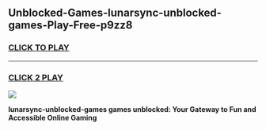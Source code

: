 
## Unblocked-Games-lunarsync-unblocked-games-Play-Free-p9zz8
<h3>
<a href="https://premium76.site?title=lunarsync-unblocked-games&ref=21A">CLICK TO PLAY</a></h3>
<hr>

<h3>
<a href="https://premium76.site?title=lunarsync-unblocked-games&ref=21A">CLICK 2 PLAY</a>
  
</h3>

<a href="https://premium76.site?title=lunarsync-unblocked-games&ref=21A"><img src="https://clearcache.store/games.png"></a>


**lunarsync-unblocked-games games unblocked: Your Gateway to Fun and Accessible Online Gaming**
